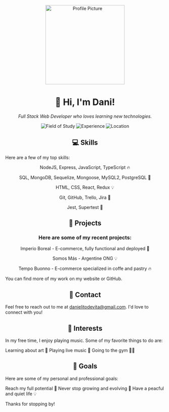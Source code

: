 <p align="center">
  <img src="https://user-images.githubusercontent.com/123456/1234567890/profile-pic.jpg" alt="Profile Picture" width="250">
</p>
<h1 align="center">👋 Hi, I'm Dani!</h1>
<p align="center">
  <i>Full Stack Web Developer who loves learning new technologies.</i>
</p>
<p align="center">
  <img src="https://img.shields.io/badge/-Web Development-brightgreen" alt="Field of Study">
  <img src="https://img.shields.io/badge/-Fresh to the IT industry-orange" alt="Experience">
  <img src="https://img.shields.io/badge/-Buenos Aires-blue" alt="Location">
</p>

<h2 align="center">
💻 Skills
</h2>

Here are a few of my top skills:

<p align="center">
NodeJS, Express, JavaScript, TypeScript 🔥
</p>
<p align="center">
SQL, MongoDB, Sequelize, Mongoose, MySQL2, PostgreSQL 🚀
</p> 
<p align="center">
HTML, CSS, React, Redux 💡
</p> 
<p align="center">
Git, GitHub, Trello, Jira 🌟
</p>
<p align="center">
Jest, Supertest 🎉
</p>

<h2 align="center">
🚀 Projects
</h2>

<h3 align="center">
Here are some of my recent projects:
</h3>

<p align="center">
Imperio Boreal - E-commerce, fully functional and deployed 🌟
</p>
<p align="center">
Somos Más - Argentine ONG 💡
</p>  
<p align="center">
Tempo Buonno - E-commerce specialized in coffe and pastry 🔥
</p>

You can find more of my work on my website or GitHub.

<h2 align="center">
📧 Contact
</h2>

Feel free to reach out to me at danielitodevita@gmail.com. I'd love to connect with you!

<h2 align="center">
🎨 Interests
</h2>

In my free time, I enjoy playing music. Some of my favorite things to do are:

Learning about art 🎨
Playing live music 🎸
Going to the gym 🏃‍♀️

<h2 align="center">
🎯 Goals
</h2>

Here are some of my personal and professional goals:

Reach my full potential 🌟
Never stop growing and evolving 🚀
Have a peacful and quiet life 💡

Thanks for stopping by!
